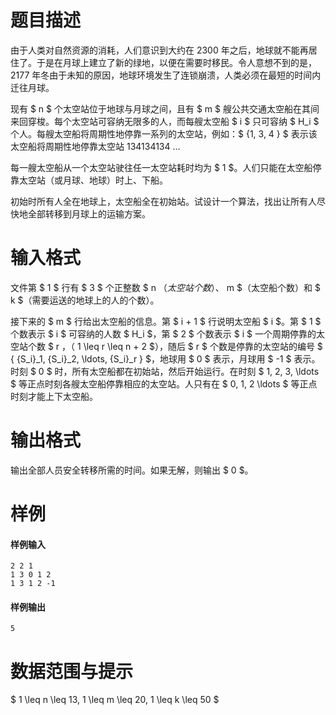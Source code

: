 
# 题目描述

由于人类对自然资源的消耗，人们意识到大约在 2300 年之后，地球就不能再居住了。于是在月球上建立了新的绿地，以便在需要时移民。令人意想不到的是，2177 年冬由于未知的原因，地球环境发生了连锁崩溃，人类必须在最短的时间内迁往月球。

现有 $ n $ 个太空站位于地球与月球之间，且有 $ m $ 艘公共交通太空船在其间来回穿梭。每个太空站可容纳无限多的人，而每艘太空船 $ i $ 只可容纳 $ H_i $ 个人。每艘太空船将周期性地停靠一系列的太空站，例如：$ \{1, 3, 4 \} $ 表示该太空船将周期性地停靠太空站 134134134 …

每一艘太空船从一个太空站驶往任一太空站耗时均为 $ 1 $。人们只能在太空船停靠太空站（或月球、地球）时上、下船。

初始时所有人全在地球上，太空船全在初始站。试设计一个算法，找出让所有人尽快地全部转移到月球上的运输方案。

# 输入格式

文件第 $ 1 $ 行有 $ 3 $ 个正整数 $ n $（太空站个数）、$ m $（太空船个数）和 $ k $（需要运送的地球上的人的个数）。

接下来的 $ m $ 行给出太空船的信息。第 $ i + 1 $ 行说明太空船 $ i $。第 $ 1 $ 个数表示 $ i $ 可容纳的人数 $ H_i $，第 $ 2 $ 个数表示 $ i $ 一个周期停靠的太空站个数 $ r $，（$ 1 \leq r \leq n + 2 $），随后 $ r $ 个数是停靠的太空站的编号 $ \{ {S_i}_1, {S_i}_2, \ldots, {S_i}_r \} $，地球用 $ 0 $ 表示，月球用 $ -1 $ 表示。时刻 $ 0 $ 时，所有太空船都在初始站，然后开始运行。在时刻 $ 1, 2, 3, \ldots $ 等正点时刻各艘太空船停靠相应的太空站。人只有在 $ 0, 1, 2 \ldots $ 等正点时刻才能上下太空船。

# 输出格式

输出全部人员安全转移所需的时间。如果无解，则输出 $ 0 $。

# 样例

#### 样例输入
```plain
2 2 1
1 3 0 1 2
1 3 1 2 -1
```

#### 样例输出
```plain
5
```

# 数据范围与提示

$ 1 \leq n \leq 13, 1 \leq m \leq 20, 1 \leq k \leq 50 $


